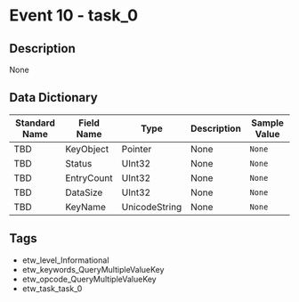 # Event 10 - task_0

## Description
None

## Data Dictionary
|Standard Name|Field Name|Type|Description|Sample Value|
|---|---|---|---|---|
|TBD|KeyObject|Pointer|None|`None`|
|TBD|Status|UInt32|None|`None`|
|TBD|EntryCount|UInt32|None|`None`|
|TBD|DataSize|UInt32|None|`None`|
|TBD|KeyName|UnicodeString|None|`None`|

## Tags
* etw_level_Informational
* etw_keywords_QueryMultipleValueKey
* etw_opcode_QueryMultipleValueKey
* etw_task_task_0